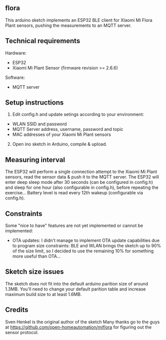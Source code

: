 ## flora

This arduino sketch implements an ESP32 BLE client for XIaomi Mi Flora Plant sensors, pushing the measurements to an MQTT server.

## Technical requirements

Hardware:
- ESP32
- Xiaomi Mi Plant Sensor (firmware revision >= 2.6.6)

Software:
- MQTT server

## Setup instructions

1) Edit config.h and update setings according to your environment:
- WLAN SSID and password
- MQTT Server address, username, password and topic
- MAC addresses of your Xiaomi Mi Plant sensors

2) Open ino sketch in Arduino, compile & upload. 

## Measuring interval

The ESP32 will perform a single connection attempt to the Xiaomi Mi Plant sensors, read the sensor data & push it to the MQTT server. The ESP32 will enter deep sleep mode after 30 seconds (can be configured in config.h) and sleep for one hour (also configurable in config.h), before repeating the exercise...
Battery level is read every 12th wakeup (configurable via config.h).

## Constraints

Some "nice to have" features are not yet implemented or cannot be implemented:
  - OTA updates: I didn't manage to implement OTA update capabilities due to program size constraints: BLE and WLAN brings the sketch up to 90% of the size limit, so I decided to use the remaining 10% for something more useful than OTA...

## Sketch size issues

The sketch does not fit into the default arduino parition size of around 1.3MB. You'll need to change your default parition table and increase maximum build size to at least 1.6MB.

  
## Credits

Sven Henkel is the original author of the sketch
Many thanks go to the guys at https://github.com/open-homeautomation/miflora for figuring out the sensor protocol.

  
